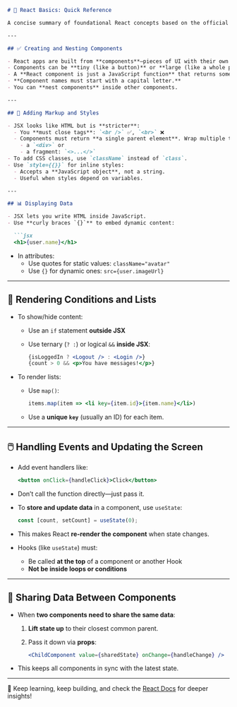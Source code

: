 ```markdown
# 🌱 React Basics: Quick Reference

A concise summary of foundational React concepts based on the official documentation. Perfect for revisiting core ideas quickly as you learn.

---

## ✅ Creating and Nesting Components

- React apps are built from **components**—pieces of UI with their own logic and appearance.
- Components can be **tiny (like a button)** or **large (like a whole page)**.
- A **React component is just a JavaScript function** that returns some JSX (markup).
- **Component names must start with a capital letter.**
- You can **nest components** inside other components.

---

## 🎨 Adding Markup and Styles

- JSX looks like HTML but is **stricter**:
  - You **must close tags**: `<br />` ✅, `<br>` ❌
  - Components must return **a single parent element**. Wrap multiple tags in:
    - a `<div>` or
    - a fragment: `<>...</>`
- To add CSS classes, use `className` instead of `class`.
- Use `style={{}}` for inline styles:
  - Accepts a **JavaScript object**, not a string.
  - Useful when styles depend on variables.

---

## 📊 Displaying Data

- JSX lets you write HTML inside JavaScript.
- Use **curly braces `{}`** to embed dynamic content:

  ```jsx
  <h1>{user.name}</h1>
  ```

- In attributes:
  - Use quotes for static values: `className="avatar"`
  - Use `{}` for dynamic ones: `src={user.imageUrl}`

---

## 🔁 Rendering Conditions and Lists

- To show/hide content:
  - Use an `if` statement **outside JSX**
  - Use ternary (`? :`) or logical `&&` **inside JSX**:

    ```jsx
    {isLoggedIn ? <Logout /> : <Login />}
    {count > 0 && <p>You have messages!</p>}
    ```

- To render lists:
  - Use `map()`:

    ```jsx
    items.map(item => <li key={item.id}>{item.name}</li>)
    ```

  - Use a **unique `key`** (usually an ID) for each item.

---

## 🖱️ Handling Events and Updating the Screen

- Add event handlers like:

  ```jsx
  <button onClick={handleClick}>Click</button>
  ```

- Don’t call the function directly—just pass it.
- To **store and update data** in a component, use `useState`:

  ```jsx
  const [count, setCount] = useState(0);
  ```

- This makes React **re-render the component** when state changes.
- Hooks (like `useState`) must:
  - Be called **at the top** of a component or another Hook
  - **Not be inside loops or conditions**

---

## 🔗 Sharing Data Between Components

- When **two components need to share the same data**:
  1. **Lift state up** to their closest common parent.
  2. Pass it down via **props**:

     ```jsx
     <ChildComponent value={sharedState} onChange={handleChange} />
     ```

- This keeps all components in sync with the latest state.

---

🧠 Keep learning, keep building, and check the [React Docs](https://react.dev/) for deeper insights!
```